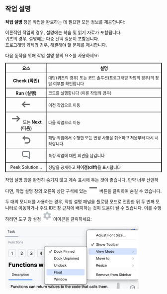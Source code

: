 ## 작업 설명

**작업 설명** 창은 작업을 완료하는 데 필요한 모든 정보를 제공합니다:

이론적인 작업의 경우, 설명에는 학습 및 읽기 자료가 포함됩니다.  
퀴즈의 경우, 설명에는 다중 선택 질문이 포함됩니다.  
프로그래밍 과제의 경우, 해결해야 할 문제를 제시합니다.

다음 동작을 위해 작업 설명 창의 요소를 사용하세요:

| 요소                                                              | 설명                                                                                                                   |
|------------------------------------------------------------------|-------------------------------------------------------------------------------------------------------------------------|
| **Check (확인)**                                                  | <font size="-1">대답(퀴즈의 경우) 또는 코드 솔루션(프로그래밍 작업의 경우)의 정답 여부를 확인합니다</font>                  |   
| **Run (실행)**                                                    | <font size="-1">코드를 실행합니다 (이론 작업의 경우)</font>                                                              |
| ![](images/back.svg)                                             | <font size="-1">이전 작업으로 이동</font>                                                                                |    
| ![](images/forward.svg) &nbsp;<font size="-1">또는</font> **Next (다음)** | <font size="-1">다음 작업으로 이동</font>                                                                               | 
| ![](images/reset.svg)                                            | <font size="-1">해당 작업에서 수행한 모든 변경 사항을 취소하고 처음부터 다시 시작합니다</font>                              | 
| ![](images/commentTask.svg)                                      | <font size="-1">특정 작업에 대한 의견을 남깁니다</font>                                                                 | 
| <a>Peek Solution...</a>                                          | <font size="-1">정답을 공개하고 <b>차이점(diff)</b>을 표시합니다</font>                                                  |

작업 설명 창을 완전히 숨기지 않고 계속 표시해 두는 것이 좋습니다. 만약 너무 산만하다면, 작업 설명 창의 오른쪽 상단 구석에 있는 ![](images/hideToolWindow.svg) 버튼을 클릭하여 숨길 수 있습니다.

두 대의 모니터를 사용하는 경우, 작업 설명 패널을 플로팅 모드로 전환한 뒤 두 번째 모니터로 이동하거나 주요 IDE 창 근처에 배치하는 것이 도움이 될 수 있습니다. 이를 수행하려면 도구 창 설정 ![](images/gear.svg) 아이콘을 클릭하세요:

<img src="images/edu_task_description_window_settings.png" width="85%"/>

<style>
img {
  display: inline !important;
}
table, th, td {
  border: 1px solid black;
  border-collapse: collapse;
}
th, td {
  padding: 5px;
}
table td:nth-child(1) {
    text-align: center;
}
</style>